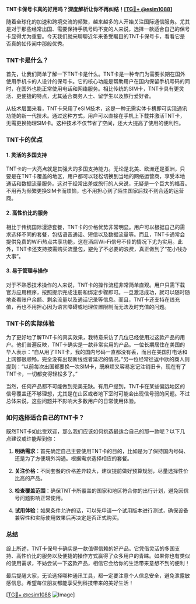 **TNT卡保号卡真的好用吗？深度解析让你不再纠结！[[TG💪+ @esim1088](https://t.me/s/esim1088)]**

随着全球化的加速和跨境交流的频繁，越来越多的人开始关注国际通信服务。尤其是对于那些经常出国、需要保持手机号码不变的人来说，选择一款适合自己的保号卡显得尤为重要。今天我们就来聊聊近年来备受瞩目的TNT卡保号卡，看看它是否真的如传闻中那般优秀。

### TNT卡是什么？

首先，让我们简单了解一下TNT卡是什么。TNT卡是一种专门为需要长期在国外使用手机卡的人设计的保号卡。它的核心功能是帮助用户在国内保留手机号码的同时，在国外也能正常使用电话和网络服务。相比传统的SIM卡，TNT卡具有更灵活、更便捷的特点，尤其适合商务人士、留学生以及旅行爱好者。

从技术层面来看，TNT卡采用了eSIM技术，这是一种无需实体卡槽即可实现通讯功能的新一代技术。通过这种方式，用户可以直接在手机上下载并激活TNT卡，无需更换物理SIM卡。这种技术不仅节省了空间，还大大提高了使用的便利性。

### TNT卡的优点

#### 1. 灵活的多国支持

TNT卡的一大亮点就是其强大的多国支持能力。无论是北美、欧洲还是亚洲，只要是在TNT卡覆盖的地区，用户都可以轻松切换到当地的网络运营商，享受本地通话和数据流量服务。这对于经常出差或旅行的人来说，无疑是一个巨大的福音。不用再为频繁更换SIM卡而烦恼，也不用担心到了陌生国家后找不到合适的运营商。

#### 2. 高性价比的服务

相比于传统国际漫游套餐，TNT卡的价格优势非常明显。用户可以根据自己的需求选择不同的套餐，包括语音通话、短信以及数据流量等。而且，TNT卡通常会提供免费的WiFi热点共享功能，这在酒店Wi-Fi信号不佳的情况下尤为实用。此外，TNT卡还支持按需购买流量包，避免了不必要的浪费，真正做到了“花小钱办大事”。

#### 3. 易于管理与操作

对于不熟悉技术操作的人来说，TNT卡的操作流程非常简单直观。用户只需下载官方应用程序，按照提示完成注册和绑定步骤即可。一旦激活成功，就可以随时随地查看账户余额、剩余流量以及通话记录等信息。而且，TNT卡还支持在线充值，再也不用担心因为语言障碍或地理位置限制而无法及时充值的问题。

### TNT卡的实际体验

为了更好地了解TNT卡的真实效果，我特意采访了几位已经使用过这款产品的用户。他们普遍反映，TNT卡确实是一款非常实用的产品。一位长期居住在美国的华人表示：“自从用了TNT卡，我的国内号码一直都没有丢，而且在美国打电话和上网都很顺畅，完全没有出现断线或者延迟的情况。”另一位经常往返中欧的商人则提到：“以前每次出国都要换一次SIM卡，既麻烦又容易忘记注销旧卡，现在有了TNT卡，一切都变得轻松多了。”

当然，任何产品都不可能做到完美无缺。有用户提到，TNT卡在某些偏远地区的信号覆盖还不够理想，尤其是在山区或者地下室时可能会出现信号弱的问题。不过总体来说，这些问题并不影响大多数用户的日常使用体验。

### 如何选择适合自己的TNT卡？

既然TNT卡如此受欢迎，那么我们应该如何挑选最适合自己的那一款呢？以下几点建议或许能帮到你：

1. **明确需求**：首先确定自己主要使用TNT卡的目的，比如是为了保持国内号码、还是为了方便境外沟通。根据需求选择相应的套餐。
   
2. **关注价格**：不同套餐的价格差异较大，建议提前做好预算规划，尽量选择性价比高的产品。

3. **检查覆盖范围**：确保TNT卡所覆盖的国家和地区符合你的出行计划，避免因信号问题影响正常使用。

4. **试用体验**：如果条件允许的话，可以先申请一个试用版本进行测试，确保设备兼容性和实际使用效果后再决定是否正式购买。

### 总结

综上所述，TNT卡保号卡确实是一款值得信赖的好产品。它凭借灵活的多国支持、高性价比的服务以及便捷的操作方式赢得了众多用户的青睐。如果你也有类似的使用需求，不妨尝试一下这款产品，相信它会给你的生活带来意想不到的便利！

最后提醒大家，无论选择哪种通讯工具，都一定要注意个人信息安全，避免泄露敏感信息。希望每位朋友都能享受到科技带来的美好生活！

[[TG💪+ @esim1088](https://t.me/s/esim1088) ![Image](https://i.postimg.cc/4NQfJmqS/Snipaste-2025-05-13-00-14-12.png)]
